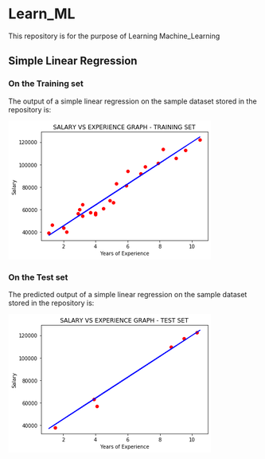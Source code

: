 # Learn_ML
This repository is for the purpose of Learning Machine_Learning

## Simple Linear Regression

### On the Training set
The output of a simple linear regression on the sample dataset stored in the repository is:

![](Regression\Simple_Linear_Regression\Training_Set_Simple_Regression.png)

### On the Test set
The predicted output of a simple linear regression on the sample dataset stored in the repository is:

![](Regression\Simple_Linear_Regression\Test_Set_Simple_Regression.png)